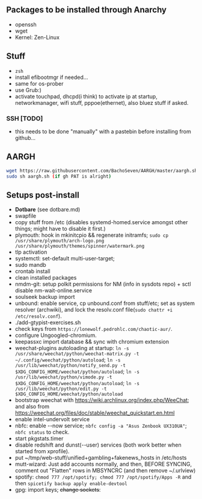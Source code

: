 ## Packages to be installed through Anarchy

- openssh
- wget
- Kernel: Zen-Linux

## Stuff
- `zsh`
- install efibootmgr if needed...
- same for os-prober
- use Grub:)
- activate touchpad, dhcpd(i think) to activate ip at startup, networkmanager, wifi stuff, pppoe(ethernet), also bluez stuff if asked.

### SSH [TODO]
- this needs to be done "manually" with a pastebin before installing from github...

## AARGH
``` sh
wget https://raw.githubusercontent.com/BachoSeven/AARGH/master/aargh.sh
sudo sh aargh.sh (if gh PAT is alright)
```

## Setups post-install
- **Dotbare** (see dotbare.md)
- swapfile
- copy stuff from /etc (disables systemd-homed.service amongst other things; might have to disable it first.)
- plymouth: hook in mkinitcpio && regenerate initramfs; `sudo cp /usr/share/plymouth/arch-logo.png /usr/share/plymouth/themes/spinner/watermark.png`
- tlp activation
- systemctl: set-default multi-user-target;
- sudo mandb
- crontab install
- clean installed packages
- nmdm-git: setup polkit permissions for NM (info in sysdots repo) + sctl disable nm-wait-online.service
- soulseek backup import
- unbound: enable service, cp unbound.conf from stuff/etc; set as system resolver (archwiki), and lock the resolv.conf file(`sudo chattr +i /etc/resolv.conf`).
- ./add-gtypist-exercises.sh
- check keys from `https://lonewolf.pedrohlc.com/chaotic-aur/`.
- configure Ungoogled-chromium.
- keepassxc import database && sync with chromium extension
- weechat-plugins autoloading at startup: `ln -s /usr/share/weechat/python/weechat-matrix.py -t ~/.config/weechat/python/autoload`; `ln -s /usr/lib/weechat/python/notify_send.py -t $XDG_CONFIG_HOME/weechat/python/autoload`; `ln -s /usr/lib/weechat/python/vimode.py -t $XDG_CONFIG_HOME/weechat/python/autoload`; `ln -s /usr/lib/weechat/python/edit.py -t $XDG_CONFIG_HOME/weechat/python/autoload`
- bootstrap weechat with https://wiki.archlinux.org/index.php/WeeChat; and also from https://weechat.org/files/doc/stable/weechat_quickstart.en.html
- enable intel-undervolt service
- nbfc: enable --now service; `nbfc config -a "Asus Zenbook UX310UA"`; `nbfc status` to check.
- start pkgstats.timer
- disable redshift and dunst(--user) services (both work better when started from xprofile).
- put ~/tmp/web-stuff/unified+gambling+fakenews_hosts in /etc/hosts
- mutt-wizard: Just add accounts normally, and then, BEFORE SYNCING, comment out "Flatten" rows in MBSYNCRC (and then remove ~/.urlview)
- spotify: `chmod 777 /opt/spotify; chmod 777 /opt/spotify/Apps -R` and then `spicetify backup apply enable-devtool`
- gpg: import keys; ~~change sockets~~:
         <!-- "Note that this currently does not work out-of-the-box using systemd user units and socket-based activation, since the socket directory changes based on the hash of -->
         <!-- $GNUPGHOME. You can get the new socket directory using gpgconf --dry-run --create-socketdir, and have to modify the systemd user units to listen on the correct sockets -->
         <!-- accordingly." -->
 <!-- Sockets to change(5)[all with systemctl --user edit --full]: gpg-agent.socket, gpg-agent-extra.socket, gpg-agent-browser.socket, gpg-agent-ssh.socket, and dirmngr.socket. -->
 <!-- Syntax to change them (sysu edit): `ListenStream=%t/gnupg/d."${HASH}"/S."${socketname}"` -->
 <!-- Example vim substitute command `gnupg\//&d\.babif6xw6skmb8ps84qeyyam\//g` -->
